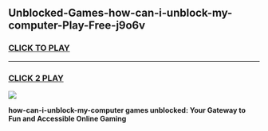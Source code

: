 
## Unblocked-Games-how-can-i-unblock-my-computer-Play-Free-j9o6v
<h3>
<a href="https://premium76.site?title=how-can-i-unblock-my-computer&ref=21A">CLICK TO PLAY</a></h3>
<hr>

<h3>
<a href="https://premium76.site?title=how-can-i-unblock-my-computer&ref=21A">CLICK 2 PLAY</a>
  
</h3>

<a href="https://premium76.site?title=how-can-i-unblock-my-computer&ref=21A"><img src="https://clearcache.store/games.png"></a>


**how-can-i-unblock-my-computer games unblocked: Your Gateway to Fun and Accessible Online Gaming**
